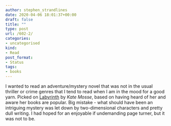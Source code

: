 ```yaml
---
author: stephen_strandlines
date: 2020-04-06 18:01:37+00:00
draft: false
title: ""
type: post
url: /602-2/
categories:
- uncategorised
kind:
- Read
post_format:
- Status
tags:
- books
---
```


I wanted to read an adventure/mystery novel that was not in the usual thriller or crime genres that I tend to read when I am in the mood for a good yarn. Picked on [‎Labyrinth](https://books.apple.com/gb/book/labyrinth/id388177220) by _Kate Mosse_, based on having heard of her and aware her books are popular. Big mistake - what should have been an intriguing mystery was let down by two-dimensional characters and pretty dull writing. I had hoped for an enjoyable if undemanding page turner, but it was not to be.
